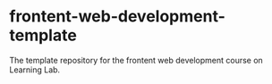 # frontent-web-development-template
The template repository for the frontent web development course on Learning Lab.

